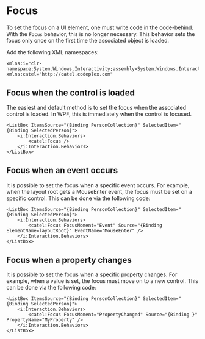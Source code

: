 # Focus

To set the focus on a UI element, one must write code in the code-behind. With the `Focus` behavior, this is no longer necessary. This behavior sets the focus only once on the first time the associated object is loaded.

Add the following XML namespaces:

```
xmlns:i="clr-namespace:System.Windows.Interactivity;assembly=System.Windows.Interactivity"
xmlns:catel="http://catel.codeplex.com"
```

## Focus when the control is loaded

The easiest and default method is to set the focus when the associated control is loaded. In WPF, this is immediately when the control is focused.

```
<ListBox ItemsSource="{Binding PersonCollection}" SelectedItem="{Binding SelectedPerson}">
    <i:Interaction.Behaviors>
        <catel:Focus />
    </i:Interaction.Behaviors>
</ListBox>
```

## Focus when an event occurs

It is possible to set the focus when a specific event occurs. For example, when the layout root gets a MouseEnter event, the focus must be set on a specific control. This can be done via the following code:

```
<ListBox ItemsSource="{Binding PersonCollection}" SelectedItem="{Binding SelectedPerson}">
    <i:Interaction.Behaviors>
        <catel:Focus FocusMoment="Event" Source="{Binding ElementName=layoutRoot}" EventName="MouseEnter" />
    </i:Interaction.Behaviors>
</ListBox>
```

## Focus when a property changes

It is possible to set the focus when a specific property changes. For example, when a value is set, the focus must move on to a new control. This can be done via the following code:

```
<ListBox ItemsSource="{Binding PersonCollection}" SelectedItem="{Binding SelectedPerson}">
    <i:Interaction.Behaviors>
        <catel:Focus FocusMoment="PropertyChanged" Source="{Binding }" PropertyName="MyProperty" />
    </i:Interaction.Behaviors>
</ListBox>
```
